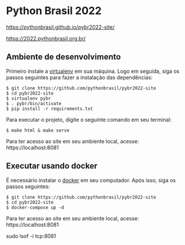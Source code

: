 # Python Brasil 2022


https://pythonbrasil.github.io/pybr2022-site/

https://2022.pythonbrasil.org.br/


## Ambiente de desenvolvimento

Primeiro instale a [virtualenv](https://gist.github.com/Geoyi/d9fab4f609e9f75941946be45000632b) em sua máquina. Logo em seguida, siga os passos seguintes para fazer a instalação das dependências: 

```
$ git clone https://github.com/pythonbrasil/pybr2022-site
$ cd pybr2022-site
$ virtualenv pybr
$ . pybr/bin/activate
$ pip install -r requirements.txt
```

Para executar o projeto, digite o seguinte comando em seu terminal:

```
$ make html & make serve
```

Para ter acesso ao site em seu ambiente local, acesse: https://localhost:8081

## Executar usando docker

É necessário instalar o [docker](https://docs.docker.com/get-docker/) em seu computador. Após isso, siga os passos seguintes:

```
$ git clone https://github.com/pythonbrasil/pybr2022-site
$ cd pybr2022-site
$ docker-compose up -d
```

Para ter acesso ao site em seu ambiente local, acesse: https://localhost:8081


sudo lsof -i tcp:8081
